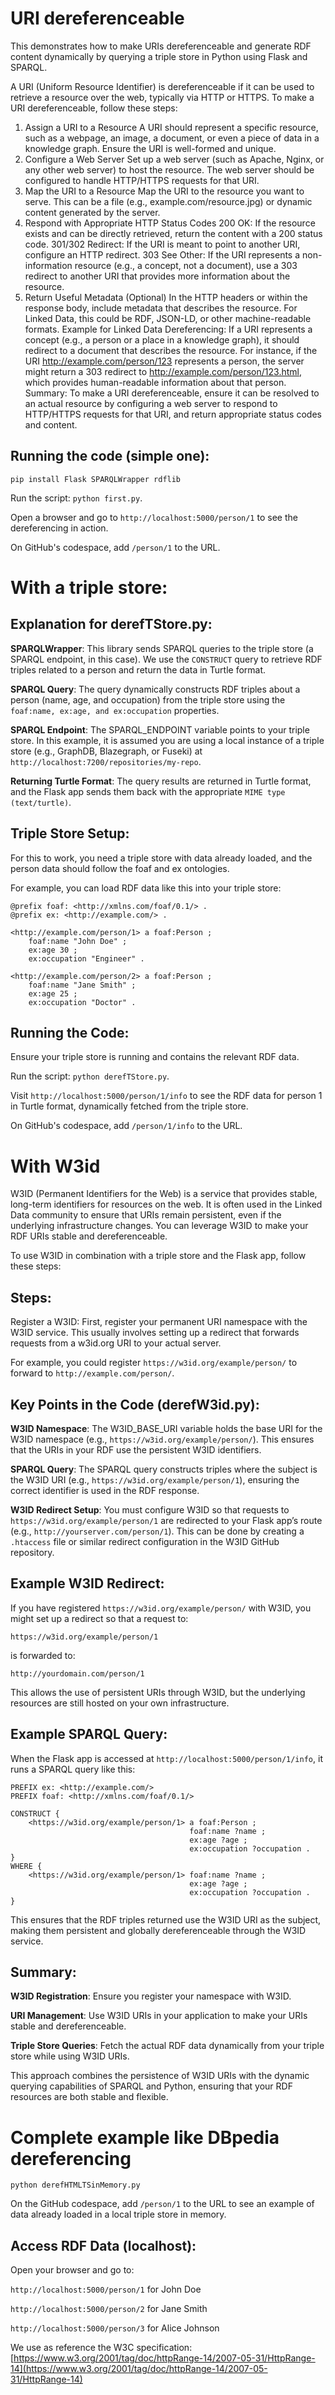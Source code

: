 # URI dereferenceable
This demonstrates how to make URIs dereferenceable and generate RDF content dynamically by querying a triple store in Python using Flask and SPARQL.

A URI (Uniform Resource Identifier) is dereferenceable if it can be used to retrieve a resource over the web, typically via HTTP or HTTPS. To make a URI dereferenceable, follow these steps:

1. Assign a URI to a Resource
A URI should represent a specific resource, such as a webpage, an image, a document, or even a piece of data in a knowledge graph. Ensure the URI is well-formed and unique.
2. Configure a Web Server
Set up a web server (such as Apache, Nginx, or any other web server) to host the resource.
The web server should be configured to handle HTTP/HTTPS requests for that URI.
3. Map the URI to a Resource
Map the URI to the resource you want to serve. This can be a file (e.g., example.com/resource.jpg) or dynamic content generated by the server.
4. Respond with Appropriate HTTP Status Codes
200 OK: If the resource exists and can be directly retrieved, return the content with a 200 status code.
301/302 Redirect: If the URI is meant to point to another URI, configure an HTTP redirect.
303 See Other: If the URI represents a non-information resource (e.g., a concept, not a document), use a 303 redirect to another URI that provides more information about the resource.
5. Return Useful Metadata (Optional)
In the HTTP headers or within the response body, include metadata that describes the resource. For Linked Data, this could be RDF, JSON-LD, or other machine-readable formats.
Example for Linked Data Dereferencing:
If a URI represents a concept (e.g., a person or a place in a knowledge graph), it should redirect to a document that describes the resource.
For instance, if the URI http://example.com/person/123 represents a person, the server might return a 303 redirect to http://example.com/person/123.html, which provides human-readable information about that person.
Summary:
To make a URI dereferenceable, ensure it can be resolved to an actual resource by configuring a web server to respond to HTTP/HTTPS requests for that URI, and return appropriate status codes and content.

## Running the code (simple one):
```
pip install Flask SPARQLWrapper rdflib
```
Run the script: ```python first.py```.

Open a browser and go to ```http://localhost:5000/person/1``` to see the dereferencing in action.

On GitHub's codespace, add ```/person/1``` to the URL.

# With a triple store:
## Explanation for derefTStore.py:
**SPARQLWrapper**: This library sends SPARQL queries to the triple store (a SPARQL endpoint, in this case). We use the ```CONSTRUCT``` query to retrieve RDF triples related to a person and return the data in Turtle format.

**SPARQL Query**: The query dynamically constructs RDF triples about a person (name, age, and occupation) from the triple store using the ```foaf:name, ex:age, and ex:occupation``` properties.

**SPARQL Endpoint**: The SPARQL_ENDPOINT variable points to your triple store. In this example, it is assumed you are using a local instance of a triple store (e.g., GraphDB, Blazegraph, or Fuseki) at ```http://localhost:7200/repositories/my-repo```.

**Returning Turtle Format**: The query results are returned in Turtle format, and the Flask app sends them back with the appropriate ```MIME type (text/turtle)```.

## Triple Store Setup:
For this to work, you need a triple store with data already loaded, and the person data should follow the foaf and ex ontologies. 

For example, you can load RDF data like this into your triple store:
```
@prefix foaf: <http://xmlns.com/foaf/0.1/> .
@prefix ex: <http://example.com/> .

<http://example.com/person/1> a foaf:Person ;
    foaf:name "John Doe" ;
    ex:age 30 ;
    ex:occupation "Engineer" .

<http://example.com/person/2> a foaf:Person ;
    foaf:name "Jane Smith" ;
    ex:age 25 ;
    ex:occupation "Doctor" .
```
## Running the Code:
Ensure your triple store is running and contains the relevant RDF data.

Run the script: ```python derefTStore.py```.

Visit ```http://localhost:5000/person/1/info``` to see the RDF data for person 1 in Turtle format, dynamically fetched from the triple store.

On GitHub's codespace, add ```/person/1/info``` to the URL.

# With W3id
W3ID (Permanent Identifiers for the Web) is a service that provides stable, long-term identifiers for resources on the web. It is often used in the Linked Data community to ensure that URIs remain persistent, even if the underlying infrastructure changes. You can leverage W3ID to make your RDF URIs stable and dereferenceable.

To use W3ID in combination with a triple store and the Flask app, follow these steps:

## Steps:
Register a W3ID: First, register your permanent URI namespace with the W3ID service. This usually involves setting up a redirect that forwards requests from a w3id.org URI to your actual server.

For example, you could register ```https://w3id.org/example/person/``` to forward to ```http://example.com/person/```.

## Key Points in the Code (derefW3id.py):
**W3ID Namespace**: The W3ID_BASE_URI variable holds the base URI for the W3ID namespace (e.g., ```https://w3id.org/example/person/```). This ensures that the URIs in your RDF use the persistent W3ID identifiers.

**SPARQL Query**: The SPARQL query constructs triples where the subject is the W3ID URI (e.g., ```https://w3id.org/example/person/1```), ensuring the correct identifier is used in the RDF response.

**W3ID Redirect Setup**: You must configure W3ID so that requests to ```https://w3id.org/example/person/1``` are redirected to your Flask app’s route (e.g., ```http://yourserver.com/person/1```). This can be done by creating a ```.htaccess``` file or similar redirect configuration in the W3ID GitHub repository.

## Example W3ID Redirect:
If you have registered ```https://w3id.org/example/person/``` with W3ID, you might set up a redirect so that a request to:
```
https://w3id.org/example/person/1
```
is forwarded to:
```
http://yourdomain.com/person/1
```
This allows the use of persistent URIs through W3ID, but the underlying resources are still hosted on your own infrastructure.

## Example SPARQL Query:
When the Flask app is accessed at ```http://localhost:5000/person/1/info```, it runs a SPARQL query like this:
```
PREFIX ex: <http://example.com/>
PREFIX foaf: <http://xmlns.com/foaf/0.1/>

CONSTRUCT {
    <https://w3id.org/example/person/1> a foaf:Person ;
                                        foaf:name ?name ;
                                        ex:age ?age ;
                                        ex:occupation ?occupation .
}
WHERE {
    <https://w3id.org/example/person/1> foaf:name ?name ;
                                        ex:age ?age ;
                                        ex:occupation ?occupation .
}

```
This ensures that the RDF triples returned use the W3ID URI as the subject, making them persistent and globally dereferenceable through the W3ID service.

## Summary:
**W3ID Registration**: Ensure you register your namespace with W3ID.

**URI Management**: Use W3ID URIs in your application to make your URIs stable and dereferenceable.

**Triple Store Queries**: Fetch the actual RDF data dynamically from your triple store while using W3ID URIs.

This approach combines the persistence of W3ID URIs with the dynamic querying capabilities of SPARQL and Python, ensuring that your RDF resources are both stable and flexible.

# Complete example like DBpedia dereferencing

```
python derefHTMLTSinMemory.py
```

On the GitHub codespace, add ```/person/1``` to the URL to see an example of data already loaded in a local triple store in memory.

## Access RDF Data (localhost):

Open your browser and go to:

```http://localhost:5000/person/1``` for John Doe

```http://localhost:5000/person/2``` for Jane Smith

```http://localhost:5000/person/3``` for Alice Johnson

We use as reference the W3C specification: [https://www.w3.org/2001/tag/doc/httpRange-14/2007-05-31/HttpRange-14](https://www.w3.org/2001/tag/doc/httpRange-14/2007-05-31/HttpRange-14)



